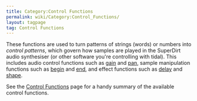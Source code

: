 ```yaml
---
title: Category:Control Functions
permalink: wiki/Category:Control_Functions/
layout: tagpage
tag: Control Functions
---
```


These functions are used to turn patterns of strings (words) or numbers
into *control patterns*, which govern how samples are played in the
SuperDirt audio synthesiser (or other software you're controlling with
tidal). This includes audio control functions such as
[gain](gain "wikilink") and [pan](pan "wikilink"), sample manipulation
functions such as [begin](begin "wikilink") and [end](end "wikilink"),
and effect functions such as [delay](delay "wikilink") and
[shape](shape "wikilink").

See the [Control Functions](/wiki/Control_Functions "wikilink") page for a
handy summary of the available control functions.
